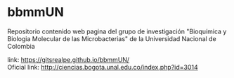 # bbmmUN
Repositorio contenido web pagina del grupo de investigación "Bioquímica y Biologia Molecular de las Microbacterias" de la Universidad Nacional de Colombia

link: https://gitsrealpe.github.io/bbmmUN/  
Oficial link: http://ciencias.bogota.unal.edu.co/index.php?id=3014
